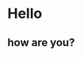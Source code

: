 <!DOCTYPE html>
<html lang="en">
<head>
    <meta charset="UTF-8">
    <meta name="viewport" content="width=device-width, initial-scale=1.0">
    <title>Document</title>
    <link rel="stylesheet" href="Style.css/style.css">
</head>
<h1>Hello</h1>
<h2>how are you?</h2>

<body>
    
</body>
</html>
